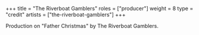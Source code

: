 +++
title = "The Riverboat Gamblers"
roles = ["producer"]
weight = 8
type = "credit"
artists = ["the-riverboat-gamblers"]
+++

Production on "Father Christmas" by The Riverboat Gamblers.
